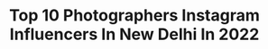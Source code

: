 ---
title: Top 10 Photographers Instagram Influencers In New Delhi In 2022
description: >-
  Find top photographers Instagram influencers in New Delhi in 2022. Most popular hashtags: #portrait #portraitphotography #photography #photooftheday.
platform: Instagram
hits: 94
text_top: See the top-rated Instagram influencers on inBeat.
text_bottom: Our search engine has 94 Instagram influencers like this in New Delhi, India for you to connect with.
profiles:
  - username: "the.dream_chaser"
    fullname: >-
      Jatin Garg
    bio: >-
      📸 Photographer, New Delhi. 📱 9990442415. ✉ jatingargphotography@gmail.com 🙌 DM/Whatsapp/Mail for Shoots, Enquiries 😊 Paid Collaborations only
    location: "India"
    followers: 6938
    engagement: 1513
    commentsToLikes: 0.027358
    id: ck0tvv5i3cxbo0i195ghrv4vm
    verified: false
    hashtags: "#framesforankit, #bravophotos, #earth, #quietthechaos"
  - username: "thatstupidclicker"
    fullname: >-
      Delhi Glamour Photographer
    bio: >-
      Passionate #fashion #photographer from New Delhi 📸Engineer of Imagery - follow for #photographytips 👸retoucher DM/Email for assignments 📩 Paid works
    location: "India"
    followers: 96489
    engagement: 244
    commentsToLikes: 0.010445
    id: ck14k4jiinoos0i19srf9v0u5
    verified: false
    hashtags: "#delhiphotography, #desigirl, #kolkatadiaries, #delhi"
  - username: "photowalkerofficial"
    fullname: >-
      Photo Walker
    bio: >-
      #ClickWithWalker 📍 New Delhi | Photographer | Traveler 🍁 [ ▶] 𝗬𝗼𝘂𝗧𝘂𝗯𝗲 👇
    location: "India"
    followers: 8244
    engagement: 903
    commentsToLikes: 0.066483
    id: ck8t4qh657phb0j78osvtwpqa
    verified: false
    hashtags: "#mobilephotography300, #nature, #butterflygarden, #naturephotography"
  - username: "adnanabidi"
    fullname: >-
      Adnan Abidi
    bio: >-
      Two-Time Pulitzer Prize-winning photojournalist & Reuters staff photographer based in New Delhi. #adnanabidi Twitter = @adnanabidi
    location: "India"
    followers: 25820
    engagement: 308
    commentsToLikes: 0.006640
    id: ck13771bra3z70i19ud6kkfgs
    verified: false
    hashtags: "#coronavirus, #covid19, #newdelhi, #india"
  - username: "nitisharoraofficial"
    fullname: >-
      Nitish Arora
    bio: >-
      Mumbai| New Delhi| Dubai Photographer. Adventurer. Traveller. Dreamer. Nitisharoraofficial@gmail.com #ilovebeingaphotographer
    location: "India"
    followers: 21988
    engagement: 271
    commentsToLikes: 0.012787
    id: ck0w3blsaskmt0i19uru52uab
    verified: false
    hashtags: "#nofilternehaseason4, #nofilter, #nofilterneha"
  - username: "gunjguglani"
    fullname: >-
      Gunj Guglani
    bio: >-
      📷 Photographer 🎥 Filmmaker / Drone Pilot 🇮🇳 From New Delhi, India *Hit Email for Business Enquiries* . ⬇️ Latest Vlog
    location: "India"
    followers: 8966
    engagement: 722
    commentsToLikes: 0.091838
    id: ck13anl86r9j60i19qgrvnsak
    verified: false
    hashtags: "#djicreator, #reel, #filmmkrs, #cardsofveu"
  - username: "theunrealside"
    fullname: >-
      M•A•A•N   S•I•N•G•H ੴ
    bio: >-
      Freelance Fashion Photographer | Portraits | Passion On Fleek | Creative | New Delhi | maan.aries92@gmail.com | Paid Shoots | PA: @oyeitsmaan
    location: "India"
    followers: 8207
    engagement: 485
    commentsToLikes: 0.053498
    id: ck0w2rxx0pw8y0i19pk9dfu3m
    verified: false
    hashtags: "#monochrome, #connaughtplacedelhi, #streetfashionindia, #malemodelshoot"
  - username: "thecanonfanboy"
    fullname: >-
      Bobby Roy || 🇮🇳|| INDIA
    bio: >-
      New Delhi 📷 Automotive & travel photographer 📽️ YouTuber ✍️ Writer 🗻 Himalayas are Love ☕ COFFEE is my drug #theCanonFanboy
    location: "India"
    followers: 33400
    engagement: 108
    commentsToLikes: 0.048712
    id: ck13a3591oedx0i196zb478dw
    verified: false
    hashtags: "#southindia, #instagram, #visualambassadors, #thecanonfanboy"
  - username: "prarthna02"
    fullname: >-
      Prarthna Ahuja
    bio: >-
      Fashion! Beauty! Lifestyle! @Plixxo campus ambassador 💌 Dm or Mail for Collaboration. 📍New Delhi Whatever you do in life, do it with love 💙
    location: "India"
    followers: 6232
    engagement: 1403
    commentsToLikes: 0.099520
    id: ck8t7ahudg48o0j78ypt7wn2m
    verified: false
    hashtags: "#fashionista, #plixxoblogger, #ootd, #plixxo"
  - username: "kanika868"
    fullname: >-
      Kirandeep Kaur
    bio: >-
      By grace through faith💫 •Fashion,Beauty & Travel Blogger 📧kanikakaur10@gmail.com 👻Snapchat-kirandeep10 📍New Delhi,India
    location: "India"
    followers: 787229
    engagement: 336
    commentsToLikes: 0.010609
    id: ck5zuhjxn2dcy0i14adj8104w
    verified: false
    hashtags: "#digitekringlight, #fitnessrefreshed, #ringlight, #reel"
---